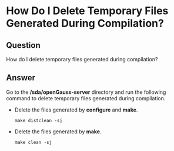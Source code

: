 # How Do I Delete Temporary Files Generated During Compilation?<a name="EN-US_TOPIC_0241496977"></a>

## Question<a name="section8138144317480"></a>

How do I delete temporary files generated during compilation?

## Answer<a name="section09254965110"></a>

Go to the  **/sda/openGauss-server**  directory and run the following command to delete temporary files generated during compilation.

-   Delete the files generated by  **configure**  and  **make**.

    ```
    make distclean -sj
    ```

-   Delete the files generated by  **make**.

    ```
    make clean -sj
    ```



